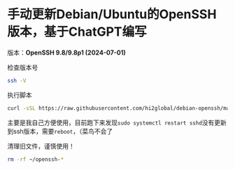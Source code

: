 # 手动更新Debian/Ubuntu的OpenSSH版本，基于ChatGPT编写

版本：**OpenSSH 9.8/9.8p1 (2024-07-01)**

检查版本号
```bash
ssh -V
```
执行脚本
```bash
curl -sSL https://raw.githubusercontent.com/hi2global/debian-openssh/main/install.sh | bash
```

主要是我自己方便使用，目前跑下来发现`sudo systemctl restart sshd`没有更新到ssh版本，需要`reboot`，（菜鸟不会了

清理旧文件，谨慎使用！
```bash
rm -rf ~/openssh-*
```
